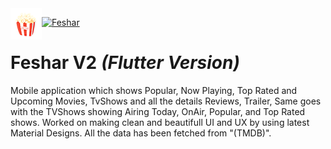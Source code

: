 <img src="https://github.com/MohanedZekry/Feshar/blob/master/img/feshar_logo.png" align="left" />

[![Feshar](https://img.shields.io/badge/Feshar-TvShows-green)](https://github.com/MohanedZekry/Feshar)
>

# Feshar V2 <i> (Flutter Version) </i>
Mobile application which shows Popular, Now Playing, Top Rated and Upcoming Movies, TvShows and all the details Reviews, Trailer,
Same goes with the TVShows showing Airing Today, OnAir, Popular, and Top Rated shows. Worked on making clean and beautifull UI and UX by using latest Material Designs.
All the data has been fetched from "(TMDB)".
